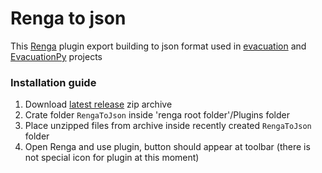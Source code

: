 ﻿# Renga to json

This [Renga](https://rengabim.com/en/) plugin export building to json format used in [evacuation]() and [EvacuationPy]() projects

### Installation guide
1. Download [latest release](https://github.com/NikBel3476/RengaToJson/releases) zip archive
2. Crate folder `RengaToJson` inside 'renga root folder'/Plugins folder
3. Place unzipped files from archive inside recently created `RengaToJson` folder
4. Open Renga and use plugin, button should appear at toolbar (there is not special icon for plugin at this moment)